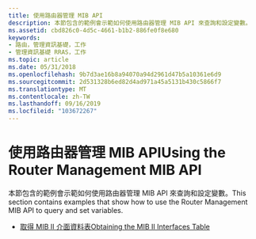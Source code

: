 ```yaml
---
title: 使用路由器管理 MIB API
description: 本節包含的範例會示範如何使用路由器管理 MIB API 來查詢和設定變數。
ms.assetid: cbd826c0-4d5c-4661-b1b2-886fe0f8e680
keywords:
- 路由，管理資訊基礎，工作
- 管理資訊基礎 RRAS，工作
ms.topic: article
ms.date: 05/31/2018
ms.openlocfilehash: 9b7d3ae16b8a94070a94d2961d47b5a10361e6d9
ms.sourcegitcommit: 2d531328b6ed82d4ad971a45a5131b430c5866f7
ms.translationtype: MT
ms.contentlocale: zh-TW
ms.lasthandoff: 09/16/2019
ms.locfileid: "103672267"
---
```

# <a name="using-the-router-management-mib-api"></a><span data-ttu-id="3b3bd-105">使用路由器管理 MIB API</span><span class="sxs-lookup"><span data-stu-id="3b3bd-105">Using the Router Management MIB API</span></span>

<span data-ttu-id="3b3bd-106">本節包含的範例會示範如何使用路由器管理 MIB API 來查詢和設定變數。</span><span class="sxs-lookup"><span data-stu-id="3b3bd-106">This section contains examples that show how to use the Router Management MIB API to query and set variables.</span></span>

-   [<span data-ttu-id="3b3bd-107">取得 MIB II 介面資料表</span><span class="sxs-lookup"><span data-stu-id="3b3bd-107">Obtaining the MIB II Interfaces Table</span></span>](obtaining-the-mib-ii-interfaces-table.md)

 

 





